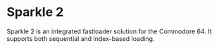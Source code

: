 # Sparkle 2
Sparkle 2 is an integrated fastloader solution for the Commodore 64. It supports both sequential and index-based loading.

